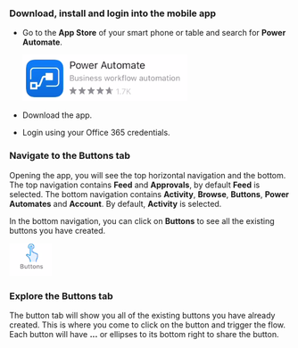 ### Download, install and login into the mobile app

-   Go to the **App Store** of your smart phone or table and search for
    **Power Automate**.

    ![Power Automate app from App Store](../media/power-automate-app-from-app-store.png)

-   Download the app.

-   Login using your Office 365 credentials.

### Navigate to the Buttons tab

Opening the app, you will see the top horizontal navigation and the
bottom. The top navigation contains **Feed** and **Approvals**, by
default **Feed** is selected. The bottom navigation contains
**Activity**, **Browse**, **Buttons**, **Power Automates** and
**Account**. By default, **Activity** is selected.

In the bottom navigation, you can click on **Buttons** to see all the existing buttons you have
created.

![Buttons navigation icon](../media/button-navigation-icon.png) 

### Explore the Buttons tab

The button tab will show you all of the existing buttons you have
already created. This is where you come to click on the button and
trigger the flow. Each button will have **...** or ellipses to its
bottom right to share the button.